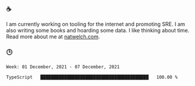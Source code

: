 ### ☕

I am currently working on tooling for the internet and promoting SRE. I am also writing some books and hoarding some data. I like thinking about time. Read more about me at [natwelch.com](https://natwelch.com).

### 🕒

<!--START_SECTION:waka-->
```text
Week: 01 December, 2021 - 07 December, 2021

TypeScript   █████████████████████████████████████████   100.00 % 
```
<!--END_SECTION:waka-->
